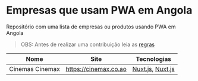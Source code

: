 # Empresas que usam PWA em Angola

Repositório com uma lista de empresas ou produtos usando PWA em Angola

> OBS: Antes de realizar uma contribuição leia as [regras](https://github.com/e200/companies-using-pwa-in-angola/blob/master/CONTRIBUTING.md)

Nome|Site|Tecnologias
:--:|----|-----------
Cinemas Cinemax|https://cinemax.co.ao|[Nuxt.js](https://github.com/e200/companies-using-nuxt-in-angola), [Nuxt.js](https://github.com/e200/companies-using-graphql-in-angola)
